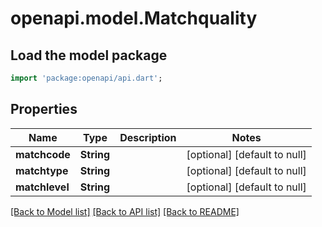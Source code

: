# openapi.model.Matchquality

## Load the model package
```dart
import 'package:openapi/api.dart';
```

## Properties
Name | Type | Description | Notes
------------ | ------------- | ------------- | -------------
**matchcode** | **String** |  | [optional] [default to null]
**matchtype** | **String** |  | [optional] [default to null]
**matchlevel** | **String** |  | [optional] [default to null]

[[Back to Model list]](../README.md#documentation-for-models) [[Back to API list]](../README.md#documentation-for-api-endpoints) [[Back to README]](../README.md)


